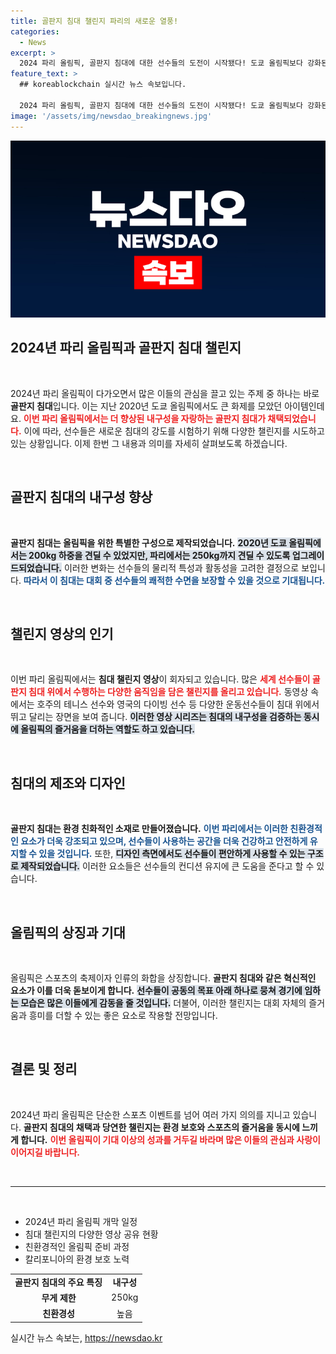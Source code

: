 ```yaml
---
title: 골판지 침대 챌린지 파리의 새로운 열풍!
categories:
  - News
excerpt: >
  2024 파리 올림픽, 골판지 침대에 대한 선수들의 도전이 시작됐다! 도쿄 올림픽보다 강화된 내구성을 자랑하는 침대에서 벌어진 화제의 챌린지 영상들, 궁금하지 않나요?
feature_text: >
  ## koreablockchain 실시간 뉴스 속보입니다.

  2024 파리 올림픽, 골판지 침대에 대한 선수들의 도전이 시작됐다! 도쿄 올림픽보다 강화된 내구성을 자랑하는 침대에서 벌어진 화제의 챌린지 영상들, 궁금하지 않나요?
image: '/assets/img/newsdao_breakingnews.jpg'
---
```


<p><img src="/assets/img/newsdao_breakingnews.jpg" alt="koreablockchain 속보" /></p>

<h2 data-ke-size="size26">2024년 파리 올림픽과 골판지 침대 챌린지</h2>

<p data-ke-size="size16">&nbsp;</p>

<p data-ke-size="size16">2024년 파리 올림픽이 다가오면서 많은 이들의 관심을 끌고 있는 주제 중 하나는 바로 <b>골판지 침대</b>입니다. 이는 지난 2020년 도쿄 올림픽에서도 큰 화제를 모았던 아이템인데요. <b><span style="color: #ee2323;">이번 파리 올림픽에서는 더 향상된 내구성을 자랑하는 골판지 침대가 채택되었습니다.</span></b> 이에 따라, 선수들은 새로운 침대의 강도를 시험하기 위해 다양한 챌린지를 시도하고 있는 상황입니다. 이제 한번 그 내용과 의미를 자세히 살펴보도록 하겠습니다.</p>

<p data-ke-size="size16">&nbsp;</p>

<h2 data-ke-size="size26">골판지 침대의 내구성 향상</h2>

<p data-ke-size="size16">&nbsp;</p>

<p data-ke-size="size16"><b>골판지 침대는 올림픽을 위한 특별한 구성으로 제작되었습니다.</b> <b><span style="background-color: #21538527;">2020년 도쿄 올림픽에서는 200kg 하중을 견딜 수 있었지만, 파리에서는 250kg까지 견딜 수 있도록 업그레이드되었습니다.</span></b> 이러한 변화는 선수들의 물리적 특성과 활동성을 고려한 결정으로 보입니다. <b><span style="color: #1a5490;">따라서 이 침대는 대회 중 선수들의 쾌적한 수면을 보장할 수 있을 것으로 기대됩니다.</span></b></p>

<p data-ke-size="size16">&nbsp;</p>

<h2 data-ke-size="size26">챌린지 영상의 인기</h2>

<p data-ke-size="size16">&nbsp;</p>

<p data-ke-size="size16">이번 파리 올림픽에서는 <b>침대 챌린지 영상</b>이 회자되고 있습니다. 많은 <b><span style="color: #ee2323;">세계 선수들이 골판지 침대 위에서 수행하는 다양한 움직임을 담은 챌린지를 올리고 있습니다.</span></b> 동영상 속에서는 호주의 테니스 선수와 영국의 다이빙 선수 등 다양한 운동선수들이 침대 위에서 뛰고 달리는 장면을 보여 줍니다. <b><span style="background-color: #21538527;">이러한 영상 시리즈는 침대의 내구성을 검증하는 동시에 올림픽의 즐거움을 더하는 역할도 하고 있습니다.</span></b></p>

<p data-ke-size="size16">&nbsp;</p>

<h2 data-ke-size="size26">침대의 제조와 디자인</h2>

<p data-ke-size="size16">&nbsp;</p>

<p data-ke-size="size16"><b>골판지 침대는 환경 친화적인 소재로 만들어졌습니다.</b> <b><span style="color: #1a5490;">이번 파리에서는 이러한 친환경적인 요소가 더욱 강조되고 있으며, 선수들이 사용하는 공간을 더욱 건강하고 안전하게 유지할 수 있을 것입니다.</span></b> 또한, <b><span style="background-color: #21538527;">디자인 측면에서도 선수들이 편안하게 사용할 수 있는 구조로 제작되었습니다.</span></b> 이러한 요소들은 선수들의 컨디션 유지에 큰 도움을 준다고 할 수 있습니다.</p>

<p data-ke-size="size16">&nbsp;</p>

<h2 data-ke-size="size26">올림픽의 상징과 기대</h2>

<p data-ke-size="size16">&nbsp;</p>

<p data-ke-size="size16">올림픽은 스포츠의 축제이자 인류의 화합을 상징합니다. <b>골판지 침대와 같은 혁신적인 요소가 이를 더욱 돋보이게 합니다.</b> <b><span style="background-color: #21538527;">선수들이 공동의 목표 아래 하나로 뭉쳐 경기에 임하는 모습은 많은 이들에게 감동을 줄 것입니다.</span></b> 더불어, 이러한 챌린지는 대회 자체의 즐거움과 흥미를 더할 수 있는 좋은 요소로 작용할 전망입니다.</p>

<p data-ke-size="size16">&nbsp;</p>

<h2 data-ke-size="size26">결론 및 정리</h2>

<p data-ke-size="size16">&nbsp;</p>

<p data-ke-size="size16">2024년 파리 올림픽은 단순한 스포츠 이벤트를 넘어 여러 가지 의의를 지니고 있습니다. <b>골판지 침대의 채택과 당연한 챌린지는 환경 보호와 스포츠의 즐거움을 동시에 느끼게 합니다.</b> <b><span style="color: #ee2323;">이번 올림픽이 기대 이상의 성과를 거두길 바라며 많은 이들의 관심과 사랑이 이어지길 바랍니다.</span></b></p>

<p data-ke-size="size16">&nbsp;</p>

<hr/>

<p data-ke-size="size16">&nbsp;</p>

<ul>
  <li>2024년 파리 올림픽 개막 일정</li>
  <li>침대 챌린지의 다양한 영상 공유 현황</li>
  <li>친환경적인 올림픽 준비 과정</li>
  <li>칼리포니아의 환경 보호 노력</li>
</ul>

<table style="width: 100%; border-collapse: collapse;">
  <tr>
    <td style="text-align: center; height: 17px;"><b>골판지 침대의 주요 특징</b></td>
    <td style="text-align: center; height: 17px;"><b>내구성</b></td>
  </tr>
  <tr>
    <td style="text-align: center; height: 17px;"><b>무게 제한</b></td>
    <td style="text-align: center; height: 17px;">250kg</td>
  </tr>
  <tr>
    <td style="text-align: center; height: 17px;"><b>친환경성</b></td>
    <td style="text-align: center; height: 17px;">높음</td>
  </tr>
</table>
실시간 뉴스 속보는, <a href="https://newsdao.kr" rel="dofollow">https://newsdao.kr</a>



